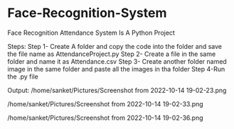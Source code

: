 # Face-Recognition-System

Face Recognition Attendance System Is A Python Project

Steps:
Step 1- Create A folder and copy the code into the folder and save the file name as AttendanceProject.py
Step 2- Create a file in the same folder and name it as Attendance.csv
Step 3- Create another folder named image in the same folder and paste all the images in tha folder
Step 4-Run the .py file

Output:
/home/sanket/Pictures/Screenshot from 2022-10-14 19-02-23.png

/home/sanket/Pictures/Screenshot from 2022-10-14 19-02-33.png

/home/sanket/Pictures/Screenshot from 2022-10-14 19-02-36.png

